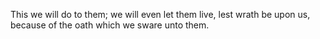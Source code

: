 This we will do to them; we will even let them live, lest wrath be upon us, because of the oath which we sware unto them.
